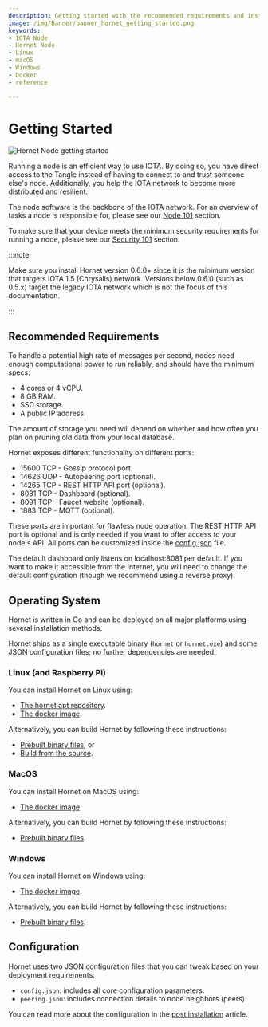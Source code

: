 ```yaml
---
description: Getting started with the recommended requirements and installation links for Linux, macOS, and Windows.
image: /img/Banner/banner_hornet_getting_started.png
keywords:
- IOTA Node
- Hornet Node
- Linux
- macOS
- Windows
- Docker
- reference

---
```



# Getting Started

![Hornet Node getting started](/img/Banner/banner_hornet_getting_started.png)

Running a node is an efficient way to use IOTA. By doing so, you have direct access to the Tangle instead of having to
connect to and trust someone else's node. Additionally, you help the IOTA network to become more distributed and resilient.

The node software is the backbone of the IOTA network. For an overview of tasks a node is responsible for, please
see our [Node 101](../explanations/nodes_101.md) section.

To make sure that your device meets the minimum security requirements for running a node, please
see our [Security 101](../explanations/security_101.md) section.

:::note

Make sure you install Hornet version 0.6.0+ since it is the minimum version that targets IOTA 1.5 (Chrysalis) network.
Versions below 0.6.0 (such as 0.5.x) target the legacy IOTA network which is not the focus of this documentation.

:::

## Recommended Requirements

To handle a potential high rate of messages per second, nodes need enough computational power to run reliably, and
should have the minimum specs:

- 4 cores or 4 vCPU.
- 8 GB RAM.
- SSD storage.
- A public IP address.

The amount of storage you need will depend on whether and how often you plan on pruning old data from your local
database.

Hornet exposes different functionality on different ports:

- 15600 TCP - Gossip protocol port.
- 14626 UDP - Autopeering port (optional).
- 14265 TCP - REST HTTP API port (optional).
- 8081 TCP - Dashboard (optional).
- 8091 TCP - Faucet website (optional).
- 1883 TCP - MQTT (optional).

These ports are important for flawless node operation. The REST HTTP API port is optional and is only needed if
you want to offer access to your node's API. All ports can be customized inside
the [config.json](../how_tos/post_installation.md) file.

The default dashboard only listens on localhost:8081 per default. If you want to make it accessible from
the Internet, you will need to change the default configuration (though we recommend using a reverse proxy).

## Operating System

Hornet is written in Go and can be deployed on all major platforms using several installation methods.

Hornet ships as a single executable binary (`hornet` or `hornet.exe`) and some JSON configuration files; no further dependencies are needed.

### Linux (and Raspberry Pi)

You can install Hornet on Linux using:

- [The hornet apt repository](../how_tos/hornet_apt_repository.md).
- [The docker image](../how_tos/using_docker.md).

Alternatively, you can build Hornet by following these instructions:

- [Prebuilt binary files](../how_tos/hornet_apt_repository.md#pre-built-binaries), or
- [Build from the source](../how_tos/hornet_apt_repository.md#build-from-source).

### MacOS

You can install Hornet on MacOS using:

- [The docker image](../how_tos/using_docker.md).

Alternatively, you can build Hornet by following these instructions:

- [Prebuilt binary files](../how_tos/using_docker.md#starting-an-existing-hornet).

### Windows

You can install Hornet on Windows using:

- [The docker image](../how_tos/using_docker.md).

Alternatively, you can build Hornet by following these instructions:

- [Prebuilt binary files](../how_tos/hornet_apt_repository.md#pre-built-binaries).

## Configuration

Hornet uses two JSON configuration files that you can tweak based on your deployment requirements:

- `config.json`: includes all core configuration parameters.
- `peering.json`: includes connection details to node neighbors (peers).

You can read more about the configuration in the [post installation](../how_tos/post_installation.md)
article.

